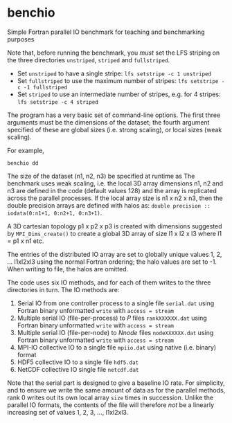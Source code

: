  # benchio
Simple Fortran parallel IO benchmark for teaching and benchmarking purposes

Note that, before running the benchmark, you *must* set the LFS striping on the three directories `unstriped`, `striped` and `fullstriped`.

 * Set `unstriped` to have a single stripe: `lfs setstripe -c 1 unstriped`
 * Set `fullstriped` to use the maximum number of stripes: `lfs setstripe -c -1 fullstriped`
 * Set `striped` to use an intermediate number of stripes, e.g. for 4 stripes: `lfs setstripe -c 4 striped`

The program has a very basic set of command-line options. The first
three arguments must be the dimensions of the dataset; the fourth
argument specified of these are global sizes (i.e. strong scaling), or
local sizes (weak scaling).

For example,

````
benchio dd
````

The size of the dataset (n1, n2, n3) be specified at runtime as The
benchmark uses weak scaling, i.e. the local 3D array dimensions n1, n2
and n3 are defined in the code (default values 128) and the array is
replicated across the parallel processes. If the local array size is
n1 x n2 x n3, then the double precision arrays are defined with halos
as: `double precision :: iodata(0:n1+1, 0:n2+1, 0:n3+1)`.

A 3D cartesian topology p1 x p2 x p3 is created with dimensions suggested
 by `MPI_Dims_create()` to create a global 3D array of size l1 x l2 x l3 where l1 = p1 x n1 etc.
 
 The entries of the distributed IO array are set to globally unique values 1, 2, ... l1xl2xl3 using the normal Fortran ordering; the
 halo values are set to -1. When writing
 to file, the halos are omitted.
 
  
 The code uses six IO methods, and for each of them writes to the three directories in turn.  The IO methods are:
 
 1. Serial IO from one controller process to a single file `serial.dat` using Fortran binary unformatted `write` with `access = stream`
 2. Multiple serial IO (file-per-process) to *P* files `rankXXXXXX.dat` using Fortran binary unformatted `write` with `access = stream`
 3. Multiple serial IO (file-per-node) to *Nnode* files `nodeXXXXXX.dat` using Fortran binary unformatted `write` with `access = stream`
 4. MPI-IO collective IO to a single file `mpiio.dat` using native (i.e. binary) format
 5. HDF5 collective IO to a single file `hdf5.dat`
 6. NetCDF collective IO single file `netcdf.dat`
 
 Note that the serial part is designed to give a baseline IO rate. For simplicity, and to ensure we write the same amount of data as for the parallel
 methods, rank 0 writes out its
 own local array `size` times in succession. Unlike the parallel IO formats, the contents of the file will therefore *not* be a linearly increasing set of
 values 1, 2, 3, ..., l1xl2xl3.
